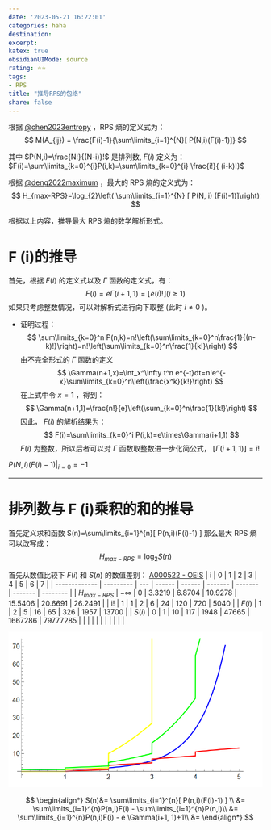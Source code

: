 ```yaml
---
date: '2023-05-21 16:22:01'
categories: haha 
destination: 
excerpt: 
katex: true
obsidianUIMode: source
rating: ⭐⭐
tags:  
- RPS 
title: "推导RPS的包络"
share: false
---
```




根据 [@chen2023entropy](private/02-Reading/mdnotes/@chen2023entropy.md) ，RPS 熵的定义式为： 
$$
M(A_{ij}) = \frac{F(i)-1}{\sum\limits_{i=1}^{N}[ P(N,i)(F(i)-1)]}
$$

其中 $P(N,i)=\frac{N!}{(N-i)}!$ 是排列数, $F(i)$ 定义为： $F(i)=\sum\limits_{k=0}^{i}P(i,k)=\sum\limits_{k=0}^{i} \frac{i!}{	(i-k)!}$


根据 [@deng2022maximum](private/02-Reading/mdnotes/@deng2022maximum.md) ，最大的 RPS 熵的定义式为：
$$
H_{max-RPS}=\log_{2}\left( \sum\limits_{i=1}^{N} [ P(N, i) (F(i)-1)]\right)
$$

根据以上内容，推导最大 RPS 熵的数学解析形式。



# F (i)的推导

首先，根据 $F(i)$ 的定义式以及 $\Gamma$ 函数的定义式，有：
$$
F(i)=e \Gamma(i+1,1)=\lfloor e (i)! \rfloor(i \geqslant 1)
$$
如果只考虑整数情况，可以对解析式进行向下取整 (此时 $i\neq 0$ )。


- 证明过程：
$$
\sum\limits_{k=0}^n P(n,k)=n!\left(\sum\limits_{k=0}^n\frac{1}{(n-k)!}\right)=n!\left(\sum\limits_{k=0}^n\frac{1}{k!}\right)
$$
由不完全形式的 $\Gamma$ 函数的定义
$$
\Gamma(n+1,x)=\int_x^\infty t^n e^{-t}dt=n!e^{-x}\sum\limits_{k=0}^n\left(\frac{x^k}{k!}\right)
$$
在上式中令 $x=1$ ，得到：
$$
\Gamma(n+1,1)=\frac{n!}{e}\left(\sum_{k=0}^n\frac{1}{k!}\right)
$$
因此， $F(i)$ 的解析结果为：
$$
F(i)=\sum\limits_{k=0}^i P(i,k)=e\times\Gamma(i+1,1)
$$
$F(i)$ 为整数，所以后者可以对 $\Gamma$ 函数取整数进一步化简公式， $\lfloor\Gamma(i+1,1)\rfloor=i!$

$P(N, i) (F(i)-1)|_{i=0}=-1$ 

---

# 排列数与 F (i)乘积的和的推导

首先定义求和函数 
S(n)=\sum\limits_{i=1}^{n}[ P(n,i)(F(i)-1) ] 
那么最大 RPS 熵可以改写成：
$$
H_{max-RPS}=\log_2S(n)
$$

首先从数值比较下 $F(i)$ 和 $S(n)$ 的数值差别：
[A000522 - OEIS](https://oeis.org/A000522)
| i             | 0         | 1   | 2      | 3      | 4       | 5       | 6       | 7        |
| ------------- | --------- | --- | ------ | ------ | ------- | ------- | ------- | -------- |
| $H_{max-RPS}$ | $-\infty$ | 0   | 3.3219 | 6.8704 | 10.9278 | 15.5406 | 20.6691 | 26.2491  |
| i!            | 1         | 1   | 2      | 6      | 24      | 120     | 720     | 5040         |
| $F(i)$        | 1         | 2   | 5      | 16     | 65      | 326     | 1957    | 13700    |
| $S(i)$        | 0         | 1   | 10     | 117    | 1948    | 47665   | 1667286 | 79777285 |
|               |           |     |        |        |         |         |         |          |

<!--Upload failed, remote server returned an error: Imgur is temporarily over capacity. Please try again later.-->
![](private/08-Assets/Pasted%20image%2020230521213626.png)

$$
\begin{align*}
S(n)&= \sum\limits_{i=1}^{n}[ P(n,i)(F(i)-1) ] \\
&= \sum\limits_{i=1}^{n}P(n,i)F(i) - \sum\limits_{i=1}^{n}P(n,i)\\
&= \sum\limits_{i=1}^{n}P(n,i)F(i) - e \Gamma(i+1, 1)+1\\
&= 
\end{align*}
$$